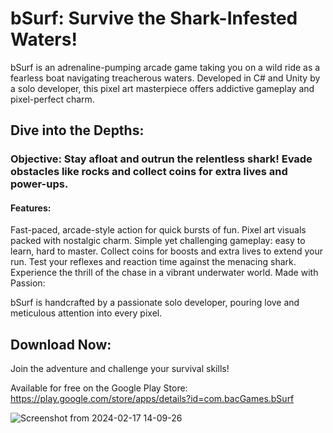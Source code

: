 # bSurf: Survive the Shark-Infested Waters!
bSurf is an adrenaline-pumping arcade game taking you on a wild ride as a fearless boat navigating treacherous waters. Developed in C# and Unity by a solo developer, this pixel art masterpiece offers addictive gameplay and pixel-perfect charm.

## Dive into the Depths:

### Objective: Stay afloat and outrun the relentless shark! Evade obstacles like rocks and collect coins for extra lives and power-ups.
#### Features:
Fast-paced, arcade-style action for quick bursts of fun.
Pixel art visuals packed with nostalgic charm.
Simple yet challenging gameplay: easy to learn, hard to master.
Collect coins for boosts and extra lives to extend your run.
Test your reflexes and reaction time against the menacing shark.
Experience the thrill of the chase in a vibrant underwater world.
Made with Passion:

bSurf is handcrafted by a passionate solo developer, pouring love and meticulous attention into every pixel.

## Download Now:

Join the adventure and challenge your survival skills! 

Available for free on the Google Play Store:
https://play.google.com/store/apps/details?id=com.bacGames.bSurf


![Screenshot from 2024-02-17 14-09-26](https://github.com/omiguelgomes/bSurf/assets/47975307/d225a428-aa97-492a-b66f-19f26335b524)
